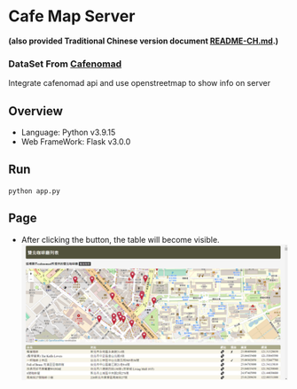 # Cafe Map Server


**(also provided Traditional Chinese version document [README-CH.md](README-CH.md).)**


### DataSet From [Cafenomad](https://cafenomad.tw/)
Integrate cafenomad api and use openstreetmap to show info on server

## Overview

- Language: Python v3.9.15
- Web FrameWork: Flask v3.0.0

## Run

```
python app.py
```

## Page
- After clicking the button, the table will become visible.
![image](https://github.com/yuhexiong/cafe-map-server-flask-python/blob/main/image/example.png)
